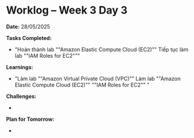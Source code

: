 # Worklog – Week 3 Day 3

**Date:** 28/05/2025

**Tasks Completed:**

- "Hoàn thành lab ""Amazon Elastic Compute Cloud (EC2)""
  Tiếp tục làm lab ""IAM Roles for EC2"""

**Learnings:**

- "Làm lab ""Amazon Virtual Private Cloud (VPC)""
  Làm lab
  ""Amazon Elastic Compute Cloud (EC2)""
  ""IAM Roles for EC2""
  "

**Challenges:**

-

**Plan for Tomorrow:**

-

